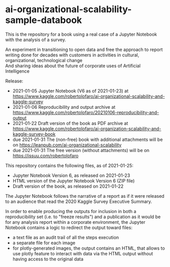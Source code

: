 # ai-organizational-scalability-sample-databook

This is the repository for a book using a real case of a Jupyter Notebook with the analysis of a survey.     

An experiment in transitioning to open data and free the approach to report writing done for decades with customers in activities in cultural, organizational, technological change    
And sharing ideas about the future of corporate uses of Artificial Intelligence

Release: 
- 2021-01-05 Jupyter Notebook (V6 as of 2021-01-23) at https://www.kaggle.com/robertolofaro/ai-organizational-scalability-and-kaggle-survey
- 2021-01-06 Reproducibility and output archive at https://www.kaggle.com/robertolofaro/20210106-reproducibility-and-output 
- 2021-01-22 Draft version of the book as PDF archive at https://www.kaggle.com/robertolofaro/ai-organization-scalability-and-kaggle-survey-book
- due 2021-01-31 The (non-free) book with additional attachments will be on https://leanpub.com/ai-organizational-scalability
- due 2021-01-31 The free version (without attachments) will be on https://issuu.com/robertolofaro

This repository contains the following files, as of 2021-01-25:
- Jupyter Notebook Version 6, as released on 2021-01-23
- HTML version of the Jupyter Notebook Version 6 (ZIP file)
- Draft version of the book, as released on 2021-01-22

The Jupyter Notebook follows the narrative of a report as if it were released to an audience that read the 2020 Kaggle Survey Executive Summary.

In order to enable producing the outputs for inclusion in both a reproducibility set (i.e. to "freeze results") and a publication as it would be for any analysis report within a corporate environment, the Jupyter Notebook contains a logic to redirect the output toward files:
- a text file as an audit trail of all the steps execution
- a separate file for each image
- for plotly-generated images, the output contains an HTML, that allows to use plotly feature to interact with data via the HTML output without having access to the original data

